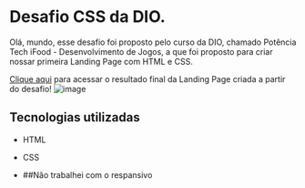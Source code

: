 # Desafio CSS da DIO.
Olá, mundo, esse desafio foi proposto pelo curso da DIO, chamado Potência Tech iFood - Desenvolvimento de Jogos, a que foi proposto para criar nossar primeira Landing Page com HTML e CSS.

[Clique aqui]([https://micheleambrosio.github.io/dio-trilha-css-desafio-01/](https://anderson000000ferreira.github.io/desafio-dio-css/)) para acessar o resultado final da Landing Page criada a partir do desafio!
![image](https://github.com/anderson000000ferreira/desafio-dio-css/assets/103606121/2096aa0d-a67a-452c-9fd3-8874dcf21727)

## Tecnologias utilizadas
- HTML
- CSS

- ##Não trabalhei com o respansivo

